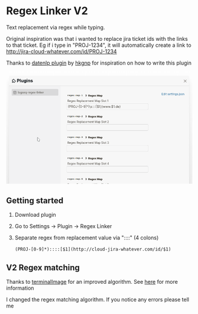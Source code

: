 # Regex Linker V2

Text replacement via regex while typing.

Original inspiration was that i wanted to replace jira ticket ids with the links to that ticket. 
Eg if i type in "PROJ-1234", it will automatically create a link to
http://jira-cloud-whatever.com/id/PROJ-1234

Thanks to [datenlp plugin](https://github.com/hkgnp/logseq-datenlp-plugin) by [hkgnp](https://github.com/hkgnp) for inspiration on how to write this plugin

![test](example.gif)

## Getting started

1. Download plugin
2. Go to Settings -> Plugin -> Regex Linker
3. Separate regex from replacement value via "::::" (4 colons)

       (PROJ-[0-9]*)::::[$1](http://cloud-jira-whatever.com/id/$1)

## V2 Regex matching

Thanks to [terminalImage](https://github.com/terminalmage) for an improved algorithm. See [here](https://github.com/AskMeAgain/logseq-regex-linker/issues/2) for more information

I changed the regex matching algorithm. If you notice any errors please tell me